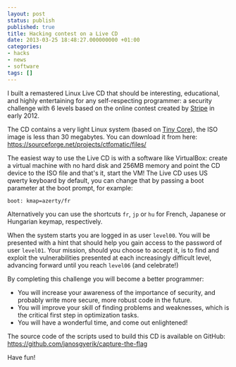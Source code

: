 ```yaml
---
layout: post
status: publish
published: true
title: Hacking contest on a Live CD
date: 2013-03-25 18:48:27.000000000 +01:00
categories:
- hacks
- news
- software
tags: []
---
```

I built a remastered Linux Live CD that should be interesting, educational, and highly entertaining for any self-respecting programmer: a security challenge with 6 levels based on the online contest created by [Stripe](https://stripe.com/blog/capture-the-flag) in early 2012.

The CD contains a very light Linux system (based on [Tiny Core](http://www.tinycorelinux.net/)), the ISO image is less than 30 megabytes. You can download it from here:
https://sourceforge.net/projects/ctfomatic/files/

The easiest way to use the Live CD is with a software like VirtualBox: create a virtual machine with no hard disk and 256MB memory and point the CD device to the ISO file and that's it, start the VM! The Live CD uses US qwerty keyboard by default, you can change that by passing a boot parameter at the boot prompt, for example:

```
boot: kmap=azerty/fr
```

Alternatively you can use the shortcuts `fr`, `jp` or `hu` for French, Japanese or Hungarian keymap, respectively.

When the system starts you are logged in as user `level00`. You will be presented with a hint that should help you gain access to the password of user `level01`. Your mission, should you choose to accept it, is to find and exploit the vulnerabilities presented at each increasingly difficult level, advancing forward until you reach `level06` (and celebrate!)

By completing this challenge you will become a better programmer:

- You will increase your awareness of the importance of security, and probably write more secure, more robust code in the future.
- You will improve your skill of finding problems and weaknesses, which is the critical first step in optimization tasks.
- You will have a wonderful time, and come out enlightened!

The source code of the scripts used to build this CD is available on GitHub:
https://github.com/janosgyerik/capture-the-flag

Have fun!
